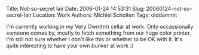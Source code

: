 Title: Not-so-secret lair
Date: 2006-01-24 14:53:31
Slug: 20060124-not-so-secret-lair
Location: Work
Authors: Michiel Scholten
Tags: olddammit

<p>I'm currently working in my Very Own(tm) cellar at work. Only occassionally someone comes by, mostly to fetch something from our huge color printer. I'm still not sure whether I don't like this or whether to be OK with it. It's quite interesting to have your own bunker at work :)</p>